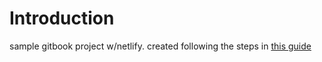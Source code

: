 # Introduction

sample gitbook project w/netlify. created following the steps in [this guide](https://www.netlify.com/blog/2015/12/08/a-step-by-step-guide-gitbook-on-netlify/)

